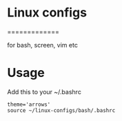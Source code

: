 Linux configs 
=============
=============

for bash, screen, vim etc

Usage
============

Add this to your ~/.bashrc
```
theme='arrows'
source ~/linux-configs/bash/.bashrc
